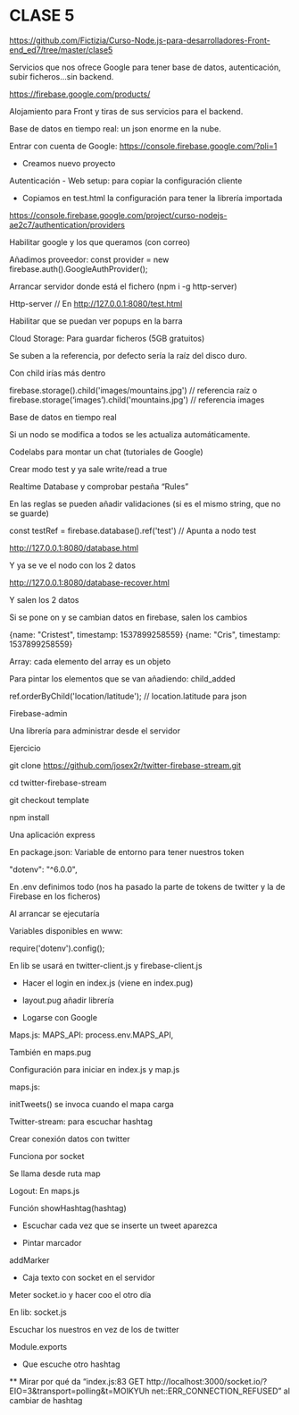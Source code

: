 # CLASE 5

https://github.com/Fictizia/Curso-Node.js-para-desarrolladores-Front-end_ed7/tree/master/clase5

Servicios que nos ofrece Google para tener base de datos, autenticación, subir ficheros...sin backend.

https://firebase.google.com/products/

Alojamiento para Front y tiras de sus servicios para el backend.

Base de datos en tiempo real: un json enorme en la nube.

Entrar con cuenta de Google: https://console.firebase.google.com/?pli=1

- Creamos nuevo proyecto

Autenticación - Web setup: para copiar la configuración cliente

- Copiamos en test.html la configuración para tener la librería importada

https://console.firebase.google.com/project/curso-nodejs-ae2c7/authentication/providers

Habilitar google y los que queramos (con correo)

Añadimos proveedor: const provider = new firebase.auth().GoogleAuthProvider();

Arrancar servidor donde está el fichero (npm i -g http-server)

Http-server // En http://127.0.0.1:8080/test.html

Habilitar que se puedan ver popups en la barra

Cloud Storage: Para guardar ficheros (5GB gratuitos)

Se suben a la referencia, por defecto sería la raíz del disco duro.

Con child irías más dentro

firebase.storage().child('images/mountains.jpg') // referencia raíz 
o 
firebase.storage(‘images’).child('mountains.jpg') // referencia images



Base de datos en tiempo real

Si un nodo se modifica a todos se les actualiza automáticamente.

Codelabs para montar un chat (tutoriales de Google)

Crear modo test y ya sale write/read a true

Realtime Database y comprobar pestaña “Rules”

En las reglas se pueden añadir validaciones (si es el mismo string, que no se guarde)

const testRef = firebase.database().ref('test') // Apunta a nodo test

http://127.0.0.1:8080/database.html

Y ya se ve el nodo con los 2 datos

http://127.0.0.1:8080/database-recover.html

Y salen los 2 datos

Si se pone on y se cambian datos en firebase, salen los cambios

{name: "Cristest", timestamp: 1537899258559}
{name: "Cris", timestamp: 1537899258559}

Array: cada elemento del array es un objeto

Para pintar los elementos que se van añadiendo: child_added

ref.orderByChild('location/latitude'); // location.latitude para json

Firebase-admin

Una librería para administrar desde el servidor

Ejercicio

git clone https://github.com/josex2r/twitter-firebase-stream.git

cd twitter-firebase-stream

git checkout template

npm install

Una aplicación express

En package.json: Variable de entorno para tener nuestros token

"dotenv": "^6.0.0",

En .env definimos todo (nos ha pasado la parte de tokens de twitter y la de Firebase en los ficheros)

Al arrancar se ejecutaría

Variables disponibles en www:

require('dotenv').config();

En lib se usará en twitter-client.js  y firebase-client.js

- Hacer el login en index.js (viene en index.pug)

- layout.pug añadir librería

- Logarse con Google

Maps.js: MAPS_API: process.env.MAPS_API, 

También en maps.pug

Configuración para iniciar en index.js y map.js

maps.js:

initTweets() se invoca cuando el mapa carga

Twitter-stream: para escuchar hashtag

Crear conexión datos con twitter

Funciona por socket

Se llama desde ruta map

Logout: En maps.js


Función showHashtag(hashtag)
- Escuchar cada vez que se inserte un tweet aparezca

- Pintar marcador

addMarker

- Caja texto con socket en el servidor

Meter socket.io y hacer coo el otro día

En lib: socket.js

Escuchar los nuestros en vez de los de twitter

Module.exports

- Que escuche otro hashtag

** Mirar por qué da “index.js:83 GET http://localhost:3000/socket.io/?EIO=3&transport=polling&t=MOIKYUh net::ERR_CONNECTION_REFUSED” al cambiar de hashtag
